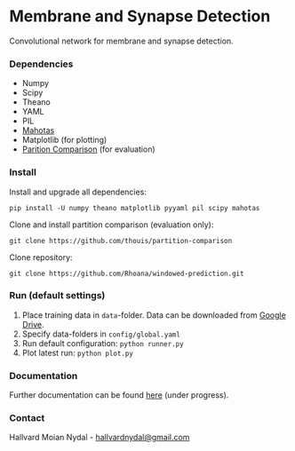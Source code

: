 # Membrane and Synapse Detection
Convolutional network for membrane and synapse detection.

### Dependencies
* Numpy
* Scipy
* Theano
* YAML
* PIL
* [Mahotas](http://mahotas.readthedocs.org/en/latest/)
* Matplotlib (for plotting)
* [Parition Comparison](https://github.com/thouis/partition-comparison) (for evaluation)

### Install
Install and upgrade all dependencies:

`pip install -U numpy theano matplotlib pyyaml pil scipy mahotas`

Clone and install partition comparison (evaluation only):

`git clone https://github.com/thouis/partition-comparison`

Clone repository:

`git clone https://github.com/Rhoana/windowed-prediction.git`

### Run (default settings)
1. Place training data in `data`-folder. Data can be downloaded from [Google Drive](https://drive.google.com/drive/u/1/folders/0B016PpcCQHuVfmdYSEdxSGVHdDNuenJyQjdZdkRkUXVOamFzSEpua0hfSzNQX0xSLXpaMFU?ltmpl=drive).
2. Specify data-folders in `config/global.yaml`
3. Run default configuration: `python runner.py`
4. Plot latest run: `python plot.py`

### Documentation

Further documentation can be found [here](https://github.com/Rhoana/windowed-prediction/wiki) (under progress).

### Contact

Hallvard Moian Nydal - hallvardnydal@gmail.com



